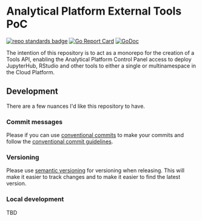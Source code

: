 # Analytical Platform External Tools PoC

[![repo standards badge](https://img.shields.io/badge/dynamic/json?color=blue&style=for-the-badge&logo=github&label=MoJ%20Compliant&query=%24.data%5B%3F%28%40.name%20%3D%3D%20%22template-repository%22%29%5D.status&url=https%3A%2F%2Foperations-engineering-reports.cloud-platform.service.justice.gov.uk%2Fgithub_repositories)](https://operations-engineering-reports.cloud-platform.service.justice.gov.uk/github_repositories#template-repository "Link to report")
[![Go Report Card](https://goreportcard.com/badge/github.com/ministryofjustice/analytical-platform-external-tools)](https://goreportcard.com/report/github.com/ministryofjustice/analytical-platform-external-tools)
[![GoDoc](https://godoc.org/github.com/ministryofjustice/analytical-platform-external-tools?status.svg)](https://godoc.org/github.com/ministryofjustice/analytical-platform-external-tools)

The intention of this repository is to act as a monorepo for the creation of a Tools API, enabling the Analytical Platform Control Panel access to deploy JupyterHub, RStudio and other tools to either a single or multinamespace in the Cloud Platform.

## Development

There are a few nuances I'd like this repository to have.

### Commit messages

Please if you can use [conventional commits](https://conventionalcommits.org/) to make your commits and follow the [conventional commit guidelines](https://conventionalcommits.org/en/v1.0.0/guidelines.html).

### Versioning

Please use [semantic versioning](https://semver.org/) for versioning when releasing. This will make it easier to track changes and to make it easier to find the latest version.

### Local development

TBD
